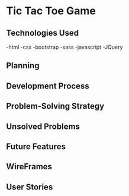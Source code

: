 # Tic Tac Toe Game

## Technologies Used
-html
-css
-bootstrap
-sass
-javascript
-JQuery

## Planning

## Development Process

## Problem-Solving Strategy

## Unsolved Problems

## Future Features

## WireFrames

## User Stories
